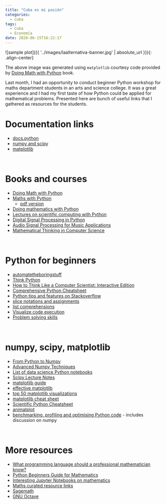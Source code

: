 ```yaml
---
title: "Cuba es mi pasión"
categories:
  - cuba
tags:
  - Cuba
  - Economía
date: 2020-06-15T16:22:17
---
```


![sample plot]({{ '../images/laalternativa-banner.jpg' | absolute_url }}){: .align-center}

The above image was generated using `matplotlib` courtesy code provided by [Doing Math with Python](https://github.com/doingmathwithpython/code/blob/master/chapter2/Chapter2.ipynb) book.

Last month, I had an opportunity to conduct beginner Python workshop for maths department students in an arts and science college. It was a great experience and I had my first taste of how Python could be applied for mathematical problems. Presented here are bunch of useful links that I gathered as resources for the students. 

# Documentation links

* [docs.python](https://docs.python.org/3/)
* [numpy and scipy](https://docs.scipy.org/doc/)
* [matplotlib](https://matplotlib.org/api/index.html)

<br>

# Books and courses

* [Doing Math with Python](https://doingmathwithpython.github.io/)
* [Maths with Python](https://maths-with-python.readthedocs.io/en/latest/)
    * [pdf version](https://media.readthedocs.org/pdf/maths-with-python/latest/maths-with-python.pdf)
* [Doing mathematics with Python](https://github.com/drvinceknight/Python-Mathematics-Handbook)
* [Lectures on scientific computing with Python](https://github.com/jrjohansson/scientific-python-lectures)
* [Digital Signal Processing in Python](https://greenteapress.com/thinkdsp/html/index.html)
* [Audio Signal Processing for Music Applications](https://www.coursera.org/learn/audio-signal-processing)
* [Mathematical Thinking in Computer Science](https://www.coursera.org/learn/what-is-a-proof)

<br>

# Python for beginners

* [automatetheboringstuff](https://automatetheboringstuff.com/) 
* [Think Python](https://greenteapress.com/wp/think-python-2e/)
* [How to Think Like a Computer Scientist: Interactive Edition](https://interactivepython.org/courselib/static/thinkcspy/index.html)
* [Comprehensive Python Cheatsheet](https://gto76.github.io/python-cheatsheet/)
* [Python tips and features on Stackoverflow](https://stackoverflow.com/questions/101268/hidden-features-of-python)
* [slice notations and assignments](https://stackoverflow.com/questions/509211/explain-pythons-slice-notation)
* [list comprehensions](http://treyhunner.com/2015/12/python-list-comprehensions-now-in-color/)
* [Visualize code execution](http://www.pythontutor.com/visualize.html#mode=edit)
* [Problem solving skills](https://ryanstutorials.net/problem-solving-skills/)

<br>

# numpy, scipy, matplotlib

* [From Python to Numpy](https://www.labri.fr/perso/nrougier/from-python-to-numpy/)
* [Advanced Numpy Techniques](https://nbviewer.jupyter.org/github/vlad17/np-learn/blob/master/presentation.ipynb)
* [List of data science Python notebooks](https://github.com/donnemartin/data-science-ipython-notebooks)
* [Scipy Lecture Notes](https://scipy-lectures.org/)
* [matplotlib guide](https://realpython.com/python-matplotlib-guide/)
* [effective matplotlib](https://pbpython.com/effective-matplotlib.html)
* [top 50 matplotlib visualizations](https://www.machinelearningplus.com/plots/top-50-matplotlib-visualizations-the-master-plots-python/)
* [matplotlib cheat sheet](https://github.com/juliangaal/python-cheat-sheet/tree/master/Matplotlib)
* [Scientific Python Cheatsheet](https://ipgp.github.io/scientific_python_cheat_sheet/)
* [animatplot](https://animatplot.readthedocs.io/en/stable/tutorial/getting_started..html)
* [benchmarking, profiling and optimising Python code](https://alimanfoo.github.io/2017/01/23/go-faster-python.html) - includes discussion on numpy

<br>

# More resources

* [What programming language should a professional mathematician know?](https://mathoverflow.net/questions/308797/what-programming-language-should-a-professional-mathematician-know)
* [Python Beginners Guide for Mathematics](https://wiki.python.org/moin/BeginnersGuide/Mathematics)
* [Interesting Jupyter Notebooks on mathematics](https://github.com/jupyter/jupyter/wiki/A-gallery-of-interesting-Jupyter-Notebooks#mathematics)
* [Maths curated resource links](https://github.com/learnbyexample/curated_resources/blob/master/Education.md#maths)
* [Sagemath](https://www.sagemath.org/)
* [GNU Octave](https://www.gnu.org/software/octave/)

